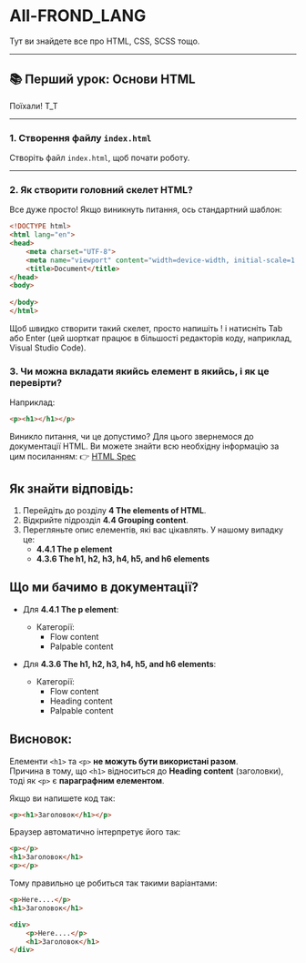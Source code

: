# All-FROND_LANG
Тут ви знайдете все про HTML, CSS, SCSS тощо.

---

## 📚 Перший урок: Основи HTML

Поїхали! Т_Т

---

### 1. Створення файлу `index.html`
Створіть файл `index.html`, щоб почати роботу.

---

### 2. Як створити головний скелет HTML?

Все дуже просто! Якщо виникнуть питання, ось стандартний шаблон:

```html
<!DOCTYPE html>
<html lang="en">
<head>
    <meta charset="UTF-8">
    <meta name="viewport" content="width=device-width, initial-scale=1.0">
    <title>Document</title>
</head>
<body>
    
</body>
</html>
```

Щоб швидко створити такий скелет, просто напишіть ! і натисніть Tab або Enter (цей шорткат працює в більшості редакторів коду, наприклад, Visual Studio Code).

### 3. Чи можна вкладати якийсь елемент в якийсь, і як це перевірти?

Наприклад:

```html
<p><h1></h1></p>
```
Виникло питання, чи це допустимо? Для цього звернемося до документації HTML. Ви можете знайти всю необхідну інформацію за цим посиланням:
👉 [HTML Spec](https://html.spec.whatwg.org/multipage/)

## Як знайти відповідь:

1. Перейдіть до розділу **4 The elements of HTML**.
2. Відкрийте підрозділ **4.4 Grouping content**.
3. Перегляньте опис елементів, які вас цікавлять. У нашому випадку це:
   - **4.4.1 The p element**
   - **4.3.6 The h1, h2, h3, h4, h5, and h6 elements**

## Що ми бачимо в документації?

- Для **4.4.1 The p element**:
  - Категорії:
    - Flow content
    - Palpable content

- Для **4.3.6 The h1, h2, h3, h4, h5, and h6 elements**:
  - Категорії:
    - Flow content
    - Heading content
    - Palpable content

## Висновок:

Елементи `<h1>` та `<p>` **не можуть бути використані разом**.  
Причина в тому, що `<h1>` відноситься до **Heading content** (заголовки), тоді як `<p>` є **параграфним елементом**. 

Якщо ви напишете код так:

```html
<p><h1>Заголовок</h1></p>
```

Браузер автоматично інтерпретує його так:

```html
<p></p>
<h1>Заголовок</h1>
<p></p>
```
Тому правильно це робиться так такими варіантами:

```html
<p>Here....</p>
<h1>Заголовок</h1>
```
```html
<div>
    <p>Here....</p>
    <h1>Заголовок</h1>
</div>
```











<!-- # All-FROND_LANG
Here you can find everything about HTML, CSS, SCSS, etc.

Отже, це перший урок наш, поїхали Т_Т:

1) Створюємо index.html файл, далі
2) Для того якщо у вас виникнуть питання як в html створити головний скелет:

<!DOCTYPE html>
<html lang="en">
<head>
    <meta charset="UTF-8">
    <meta name="viewport" content="width=device-width, initial-scale=1.0">
    <title>Document</title>
</head>
<body>
    
</body>
</html>

То все просто, пишете ! і нажимаєте Tab/Enter

3) Якщо у вас виникнуть питання, чи можна ставити в елемент h1 в елемент p Приклад:

<p><h1></h1></p>

То тут вам допоможе документація за цим посиланням: https://html.spec.whatwg.org/multipage/

переходимо туди, шукаємо пункт: 4 The elements of HTML, далі 4.4 Grouping content, і тут вже відкриваємо елементи які ми не знаємо чи можна їх поєднювати разом, у нашому випадку це елемент p і h1, відкриваємо:

4.4.1 The p element і 4.3.6 The h1, h2, h3, h4, h5, and h6 elements

Дивимось в категорії (Categories):

у нас в 4.4.1 The p element категорія: 
- Flow content.
- Palpable content.
а в 4.3.6 The h1, h2, h3, h4, h5, and h6 elements:
- Flow content.
- Heading content.
- Palpable content.

Як бачимо вони не можуть бути разом, оскільки h1, h2, h3, h4, h5 і h6 це є Heading content, тобто головний контент, поки p це параграфний елемент, якщо ми їх так напишемо (<p><h1></h1></p>), то наша сторінка інтепруватиме їх так:

<p></p>
<h1>Heading</h1>
<p></p> -->

